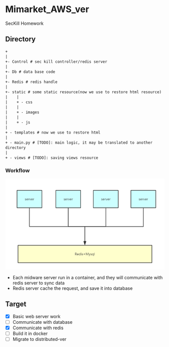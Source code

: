 # Mimarket_AWS_ver

SecKill Homework 

## Directory

```
+
|
+- Control # sec kill controller/redis server
|
+- Db # data base code
|
+- Redis # redis handle
|
+- static # some static resource(now we use to restore html resource)
|    |
|    + - css 
|    |
|    + - images
|    |
|    + - js
|
+ - templates # now we use to restore html
|
+ - main.py # [TODO]: main logic, it may be translated to another directory
|
+ - views # [TODO]: saving views resource
```

### Workflow
![](workflow00.png)

 * Each midware server run in a container, and they will communicate with redis server to sync data
 * Redis server cache the request, and save it into database


## Target

  - [x] Basic web server work
  - [ ] Communicate with database
  - [x] Communicate with redis
  - [ ] Build it in docker
  - [ ] Migrate to distributed-ver